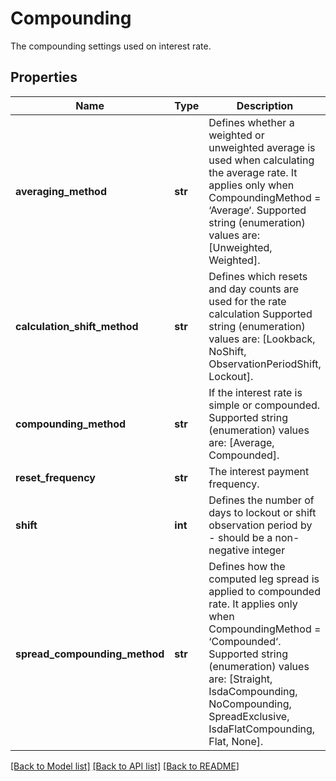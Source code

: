 # Compounding

The compounding settings used on interest rate.

## Properties
Name | Type | Description | Notes
------------ | ------------- | ------------- | -------------
**averaging_method** | **str** | Defines whether a weighted or unweighted average is used when calculating the average rate.  It applies only when CompoundingMethod &#x3D; ‘Average‘.    Supported string (enumeration) values are: [Unweighted, Weighted]. | [optional] 
**calculation_shift_method** | **str** | Defines which resets and day counts are used for the rate calculation    Supported string (enumeration) values are: [Lookback, NoShift, ObservationPeriodShift, Lockout]. | [optional] 
**compounding_method** | **str** | If the interest rate is simple or compounded.    Supported string (enumeration) values are: [Average, Compounded]. | 
**reset_frequency** | **str** | The interest payment frequency. | 
**shift** | **int** | Defines the number of days to lockout or shift observation period by - should be a non-negative integer | [optional] 
**spread_compounding_method** | **str** | Defines how the computed leg spread is applied to compounded rate.  It applies only when CompoundingMethod &#x3D; ‘Compounded‘.    Supported string (enumeration) values are: [Straight, IsdaCompounding, NoCompounding, SpreadExclusive, IsdaFlatCompounding, Flat, None]. | [optional] 

[[Back to Model list]](../README.md#documentation-for-models) [[Back to API list]](../README.md#documentation-for-api-endpoints) [[Back to README]](../README.md)


